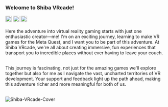 

<h3>Welcome to Shiba VRcade!</h3> 
<kbd><a href="https://www.linkedin.com/company/shiba-vrcade"><img src="https://github.com/Shiba-VRcade/.github/assets/95538451/319099c5-ca26-4bfd-a960-500b7ef4936a" height="20"/></a></kbd>        <kbd><a href="https://www.youtube.com/@ShibaVRcade"><img src="https://github.com/Shiba-VRcade/.github/assets/95538451/82bdbb8c-f7b7-452e-9ae5-3bf003668f0a" height="20"/></a></kbd>        <kbd><a href="https://t.me/Shiba_VRcade"><img src="https://github.com/Shiba-VRcade/.github/assets/95538451/9d744b3c-9d96-4760-afb9-70b7bba1d361" height="20"/></a></kbd><br><br>
Here the adventure into virtual reality gaming starts with just one enthusiastic creator—me! I'm on an exciting journey, learning to make VR games for the Meta Quest, and I want you to be part of this adventure. At Shiba VRcade, we're all about creating immersive, fun experiences that transport you to incredible places without ever having to leave your couch.<br><br>

This journey is fascinating, not just for the amazing games we'll explore together but also for me as I navigate the vast, uncharted territories of VR development. Your support and feedback light up the path ahead, making this adventure richer and more meaningful for both of us.<br><br>


![Shiba-VRcade-Cover](https://github.com/Shiba-VRcade/.github/assets/95538451/467b2be1-4ef6-4864-afc8-5f63bc6f461f)
